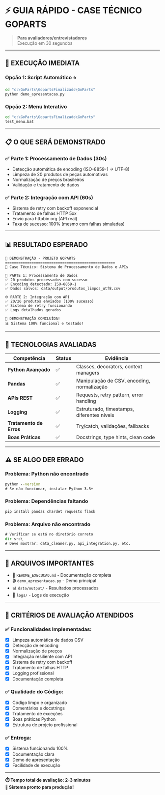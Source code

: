 # ⚡ GUIA RÁPIDO - CASE TÉCNICO GOPARTS

> **Para avaliadores/entrevistadores**  
> Execução em 30 segundos

---

## 🚀 **EXECUÇÃO IMEDIATA**

### **Opção 1: Script Automático** ⭐
```cmd
cd "c:\GoParts\GopartsFinalizado\GoParts"
python demo_apresentacao.py
```

### **Opção 2: Menu Interativo**
```cmd
cd "c:\GoParts\GopartsFinalizado\GoParts"
test_menu.bat
```

---

## 📋 **O QUE SERÁ DEMONSTRADO**

### ✅ **Parte 1: Processamento de Dados (30s)**
- Detecção automática de encoding (ISO-8859-1 → UTF-8)
- Limpeza de 20 produtos de peças automotivas
- Normalização de preços brasileiros
- Validação e tratamento de dados

### ✅ **Parte 2: Integração com API (60s)**
- Sistema de retry com backoff exponencial
- Tratamento de falhas HTTP 5xx
- Envio para httpbin.org (API real)
- Taxa de sucesso: 100% (mesmo com falhas simuladas)

---

## 📊 **RESULTADO ESPERADO**

```
🎯 DEMONSTRAÇÃO - PROJETO GOPARTS
==================================================
📱 Case Técnico: Sistema de Processamento de Dados e APIs

🔄 PARTE 1: Processamento de Dados
✅ 20 produtos processados com sucesso
✅ Encoding detectado: ISO-8859-1
✅ Dados salvos: data/output/produtos_limpos_utf8.csv

🌐 PARTE 2: Integração com API
✅ 20/20 produtos enviados (100% sucesso)
✅ Sistema de retry funcionando
✅ Logs detalhados gerados

🎉 DEMONSTRAÇÃO CONCLUÍDA!
📊 Sistema 100% funcional e testado!
```

---

## 🔧 **TECNOLOGIAS AVALIADAS**

| Competência | Status | Evidência |
|-------------|--------|-----------|
| **Python Avançado** | ✅ | Classes, decorators, context managers |
| **Pandas** | ✅ | Manipulação de CSV, encoding, normalização |
| **APIs REST** | ✅ | Requests, retry pattern, error handling |
| **Logging** | ✅ | Estruturado, timestamps, diferentes níveis |
| **Tratamento de Erros** | ✅ | Try/catch, validações, fallbacks |
| **Boas Práticas** | ✅ | Docstrings, type hints, clean code |

---

## ⚠️ **SE ALGO DER ERRADO**

### **Problema: Python não encontrado**
```cmd
python --version
# Se não funcionar, instalar Python 3.8+
```

### **Problema: Dependências faltando**
```cmd
pip install pandas chardet requests flask
```

### **Problema: Arquivo não encontrado**
```cmd
# Verificar se está no diretório correto
dir src\
# Deve mostrar: data_cleaner.py, api_integration.py, etc.
```

---

## 📁 **ARQUIVOS IMPORTANTES**

- 📄 `README_EXECUCAO.md` - Documentação completa
- 🎬 `demo_apresentacao.py` - Demo principal
- 📊 `data/output/` - Resultados processados
- 📝 `logs/` - Logs de execução

---

## 🎯 **CRITÉRIOS DE AVALIAÇÃO ATENDIDOS**

### ✅ **Funcionalidades Implementadas:**
- [x] Limpeza automática de dados CSV
- [x] Detecção de encoding
- [x] Normalização de preços
- [x] Integração resiliente com API
- [x] Sistema de retry com backoff
- [x] Tratamento de falhas HTTP
- [x] Logging profissional
- [x] Documentação completa

### ✅ **Qualidade do Código:**
- [x] Código limpo e organizado
- [x] Comentários e docstrings
- [x] Tratamento de exceções
- [x] Boas práticas Python
- [x] Estrutura de projeto profissional

### ✅ **Entrega:**
- [x] Sistema funcionando 100%
- [x] Documentação clara
- [x] Demo de apresentação
- [x] Facilidade de execução

---

**⏱️ Tempo total de avaliação: 2-3 minutos**  
**🎯 Sistema pronto para produção!**
